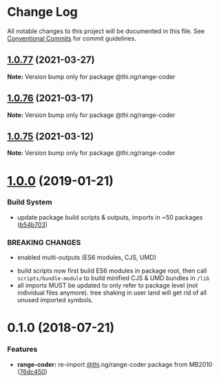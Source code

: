 # Change Log

All notable changes to this project will be documented in this file.
See [Conventional Commits](https://conventionalcommits.org) for commit guidelines.

## [1.0.77](https://github.com/thi-ng/umbrella/compare/@thi.ng/range-coder@1.0.76...@thi.ng/range-coder@1.0.77) (2021-03-27)

**Note:** Version bump only for package @thi.ng/range-coder





## [1.0.76](https://github.com/thi-ng/umbrella/compare/@thi.ng/range-coder@1.0.75...@thi.ng/range-coder@1.0.76) (2021-03-17)

**Note:** Version bump only for package @thi.ng/range-coder





## [1.0.75](https://github.com/thi-ng/umbrella/compare/@thi.ng/range-coder@1.0.74...@thi.ng/range-coder@1.0.75) (2021-03-12)

**Note:** Version bump only for package @thi.ng/range-coder





# [1.0.0](https://github.com/thi-ng/umbrella/compare/@thi.ng/range-coder@0.1.28...@thi.ng/range-coder@1.0.0) (2019-01-21)

### Build System

* update package build scripts & outputs, imports in ~50 packages ([b54b703](https://github.com/thi-ng/umbrella/commit/b54b703))

### BREAKING CHANGES

* enabled multi-outputs (ES6 modules, CJS, UMD)

- build scripts now first build ES6 modules in package root, then call
  `scripts/bundle-module` to build minified CJS & UMD bundles in `/lib`
- all imports MUST be updated to only refer to package level
  (not individual files anymore). tree shaking in user land will get rid of
  all unused imported symbols.

<a name="0.1.0"></a>
# 0.1.0 (2018-07-21)

### Features

* **range-coder:** re-import [@thi](https://github.com/thi).ng/range-coder package from MB2010 ([76dc450](https://github.com/thi-ng/umbrella/commit/76dc450))
